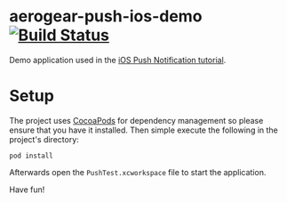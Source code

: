 # aerogear-push-ios-demo [![Build Status](https://travis-ci.org/aerogear/aerogear-push-ios-demo.png)](https://travis-ci.org/aerogear/aerogear-push-ios-demo)

Demo application used in the [iOS Push Notification tutorial](http://aerogear.org/docs/guides/aerogear-push-ios/).


Setup
======

The project uses [CocoaPods](http://cocoapods.org/) for dependency management so please ensure that you have it installed. Then simple execute the following in the project's directory:

	pod install


Afterwards open the ```PushTest.xcworkspace``` file to start the application.

Have fun!
